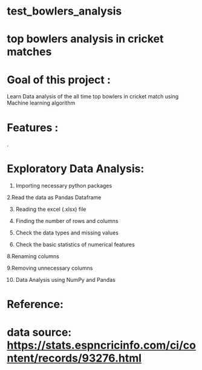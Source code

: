 # test_bowlers_analysis
# top bowlers analysis in cricket matches
# Goal of this project :
Learn Data analysis  of the all time top bowlers in cricket match using Machine learning algorithm

# Features : 

. 

# Exploratory Data Analysis:
1. Importing necessary python packages

2.Read the data as Pandas Dataframe

3. Reading the excel (.xlsx) file

4. Finding the number of rows and columns

5. Check the data types and missing values

6. Check the basic statistics of numerical features

8.Renaming columns

9.Removing unnecessary columns

10. Data Analysis using NumPy and Pandas

# Reference:

# data source: https://stats.espncricinfo.com/ci/content/records/93276.html
